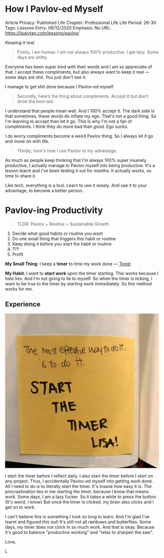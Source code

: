 # How I Pavlov-ed Myself

Article Privacy: Published
Life Chapter: Professional Life
Life Period: 26-30
Tags: Lessons
Entry: 08/12/2020
Emphasis: No
URL:  https://lisajytan.com/lessons/pavlov/

*Keeping it real.* 

> Firstly, I am human. I am not always 100% productive. I get lazy. Some days are shitty.
> 

Everyone has been super kind with their words and I am so appreciate of that. I accept these compliments, but also always want to keep it real — some days are shit. You just don't see it. 

I manage to get shit done because I Pavlov-ed myself. 

> Secondly, here’s the thing about compliments. Accept it but don’t drink the kool-aid.
> 

I understand that people mean well. And I 100% accept it. The dark side is that sometimes, these words do inflate my ego. That's not a good thing. So I'm learning to accept then let it go. This is why I'm not a fan of compliments. I think they do more bad than good. Ego sucks. 

I do worry compliments become a weird Pavlov thing. So I always let it go and move on with life. 

> Thirdly, here's how I use Pavlov to my advantage.
> 

As much as people keep thinking that I'm always 100% super insanely productive, I actually manage to Pavlov myself into being productive. It's a lesson learnt and I've been testing it out for months. It actually works, so time to share it. 

Like tech, everything is a tool. Learn to use it wisely. And use it to your advantage, to become a better person. 

# Pavlov-ing Productivity

> TLDR: Pavlov + Routine = Sustainable Growth
> 
1. Decide what good habits or routine you want 
2. Do one small thing that triggers this habit or routine 
3. Keep doing it before you start the habit or routine 
4. ???
5. Profit 

**My Small Thing**: I keep a **timer** to time my work done — [Toggl](https://toggl.com/). 

**My Habit**: I want to **start work** upon the timer starting. This works because I hate lies. And I'm not going to lie to myself. So when the timer is ticking, I want to be true to the timer by starting work immediately. So this method works for me. 

## Experience

![How%20I%20Pavlov-ed%20Myself%20c53181148a3a4350882fcb8889ca8578/IMG_9077.jpg](How%20I%20Pavlov-ed%20Myself%20c53181148a3a4350882fcb8889ca8578/IMG_9077.jpg)

I start the timer before I reflect daily. I also start the timer before I start on any project. Thus, I accidentally Pavlov-ed myself into getting work done. All I need to do is to literally start the timer. It's insane how easy it is. The procrastination lies in me starting the timer, because I know that means work. Some days, I am a lazy fucker. So it takes a while to press the button. (It's weird, I know) But once the timer is clicked, my brain also clicks and I get on to work. 

I can't believe this is something I took so long to learn. And I'm glad I've learnt and figured this out! It's still not all rainbows and butterflies. Some days, my timer does not clock in so much work. And that is okay. Because it's good to balance "productive working" and "relax to sharpen the saw". 

Love,

L